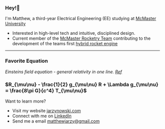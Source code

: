 ### Hey!👋

I'm Matthew, a third-year Electrical Engineering (EE) studying at [McMaster University](https://www.eng.mcmaster.ca/ece/)

- Interested in high-level tech and intuitive, disciplined design.
- Current member of the [McMaster Rocketry Team](https://www.macrocketry.ca/) contributing to the development of the teams first [hybrid rocket engine](https://www.youtube.com/watch?v=w5PqdutmPFs)

---
### Favorite Equation 
*Einsteins field equation - general relativity in one line. [Ref](https://en.wikipedia.org/wiki/General_relativity)* 
### $R_{\mu\nu} - \frac{1}{2} g_{\mu\nu} R + \Lambda g_{\mu\nu} = \frac{8\pi G}{c^4} T_{\mu\nu}$


Want to learn more?

- Visit my website [jarzynowski.com](https://www.jarzynowski.com/) 
- Connect with me on [LinkedIn](https://www.linkedin.com/in/jarzynowski/)
- Send me a email [matthewjarzy@gmail.com](mailto:matthewjarzy@gmail.com) 



